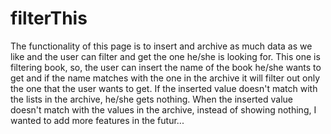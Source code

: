 # filterThis

The functionality of this page is to insert and archive as much data as we like and the user can filter and get the one he/she is looking for. This one is filtering book, so, the user can insert the name of the book he/she wants to get and if the name matches with the one in the archive it will filter out only the one that the user wants to get. If the inserted value doesn't match with the lists in the archive, he/she gets nothing. When the inserted value doesn't match with the values in the archive, instead of showing nothing, I wanted to add more features in the futur...
